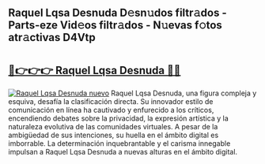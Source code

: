 ## Raquel Lqsa Desnuda D𝚎sn𝚞dos filtr𝚊dos - Parts-eze Vid𝚎os filtr𝚊dos - N𝚞evas f𝚘tos atr𝚊ctivas D4Vtp

# <h2><a href="http://mb7mip.tromn.icu/?c=Raquel+Lqsa+Desnuda">🔗👉👉👉 Raquel Lqsa Desnuda 🔗🔗</a></h2>

[![Raquel Lqsa Desnuda nuevo](https://i.imgur.com/pEAQMta.gif)](http://mb7mip.tromn.icu/?c=Raquel+Lqsa+Desnuda)
Raquel Lqsa Desnuda, una figura compleja y esquiva, desafía la clasificación directa. Su innovador estilo de comunicación en línea ha cautivado y enfurecido a los críticos, encendiendo debates sobre la privacidad, la expresión artística y la naturaleza evolutiva de las comunidades virtuales. A pesar de la ambigüedad de sus intenciones, su huella en el ámbito digital es imborrable. La determinación inquebrantable y el carisma innegable impulsan a Raquel Lqsa Desnuda a nuevas alturas en el ámbito digital.
